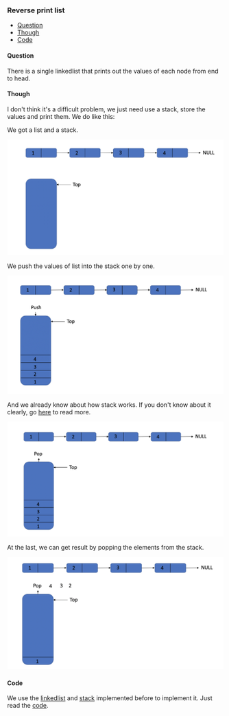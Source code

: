 ### Reverse print list

- [Question](#Question)
- [Though](#Though)
- [Code](#Code)

#### Question

There is a single linkedlist that prints out the values of each node from end to head.

#### Though

I don't think it's a difficult problem, we just need use a stack, store the values and print them.
We do like this:

We got a list and a stack.

![Step1](../pic/reverse_print_list/step1.png)

We push the values of list into the stack one by one.

![Step2](../pic/reverse_print_list/step2.png)

And we already know about how stack works. If you don't know about it clearly, go [here](../../../data_structures/doc/lists/Stack.md#Stack) to read more.

![Step3](../pic/reverse_print_list/step3.png)

At the last, we can get result by popping the elements from the stack.

![Step4](../pic/reverse_print_list/step4.png)

#### Code

We use the [linkedlist](../../../data_structures/lists/linkedlist.h) and [stack](../../../data_structures/lists/stack.h) implemented before to implement it. Just read the [code](../reverse_print_list.h).
